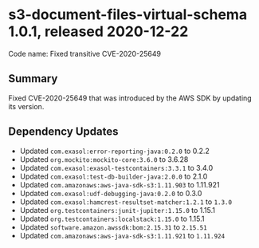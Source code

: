 # s3-document-files-virtual-schema 1.0.1, released 2020-12-22

Code name: Fixed transitive CVE-2020-25649

## Summary

Fixed CVE-2020-25649 that was introduced by the AWS SDK by updating its version.

## Dependency Updates

* Updated `com.exasol:error-reporting-java:0.2.0` to 0.2.2
* Updated `org.mockito:mockito-core:3.6.0` to 3.6.28
* Updated `com.exasol:exasol-testcontainers:3.3.1` to 3.4.0
* Updated `com.exasol:test-db-builder-java:2.0.0` to 2.1.0
* Updated `com.amazonaws:aws-java-sdk-s3:1.11.903` to 1.11.921
* Updated `com.exasol:udf-debugging-java:0.2.0` to 0.3.0
* Updated `com.exasol:hamcrest-resultset-matcher:1.2.1` to `1.3.0`
* Updated `org.testcontainers:junit-jupiter:1.15.0` to 1.15.1
* Updated `org.testcontainers:localstack:1.15.0` to 1.15.1
* Updated `software.amazon.awssdk:bom:2.15.31` to `2.15.51`
* Updated `com.amazonaws:aws-java-sdk-s3:1.11.921` to `1.11.924`
